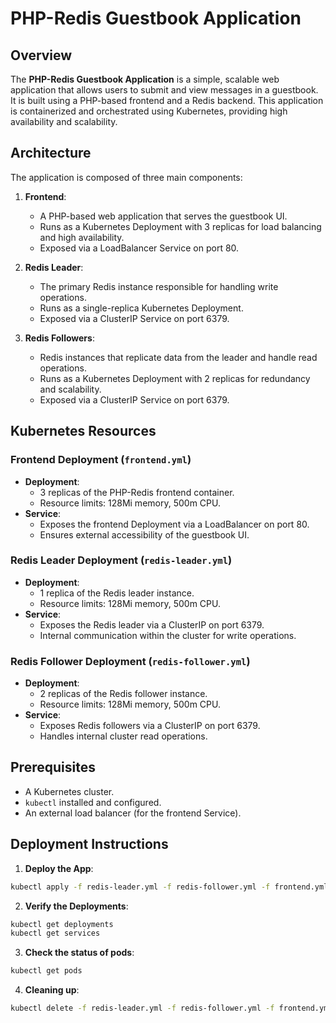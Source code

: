 # PHP-Redis Guestbook Application

## Overview

The **PHP-Redis Guestbook Application** is a simple, scalable web application that allows users to submit and view messages in a guestbook. It is built using a PHP-based frontend and a Redis backend. This application is containerized and orchestrated using Kubernetes, providing high availability and scalability.

## Architecture

The application is composed of three main components:

1. **Frontend**:
   - A PHP-based web application that serves the guestbook UI.
   - Runs as a Kubernetes Deployment with 3 replicas for load balancing and high availability.
   - Exposed via a LoadBalancer Service on port 80.

2. **Redis Leader**:
   - The primary Redis instance responsible for handling write operations.
   - Runs as a single-replica Kubernetes Deployment.
   - Exposed via a ClusterIP Service on port 6379.

3. **Redis Followers**:
   - Redis instances that replicate data from the leader and handle read operations.
   - Runs as a Kubernetes Deployment with 2 replicas for redundancy and scalability.
   - Exposed via a ClusterIP Service on port 6379.

## Kubernetes Resources

### Frontend Deployment (`frontend.yml`)

- **Deployment**:
  - 3 replicas of the PHP-Redis frontend container.
  - Resource limits: 128Mi memory, 500m CPU.
- **Service**:
  - Exposes the frontend Deployment via a LoadBalancer on port 80.
  - Ensures external accessibility of the guestbook UI.

### Redis Leader Deployment (`redis-leader.yml`)

- **Deployment**:
  - 1 replica of the Redis leader instance.
  - Resource limits: 128Mi memory, 500m CPU.
- **Service**:
  - Exposes the Redis leader via a ClusterIP on port 6379.
  - Internal communication within the cluster for write operations.

### Redis Follower Deployment (`redis-follower.yml`)

- **Deployment**:
  - 2 replicas of the Redis follower instance.
  - Resource limits: 128Mi memory, 500m CPU.
- **Service**:
  - Exposes Redis followers via a ClusterIP on port 6379.
  - Handles internal cluster read operations.

## Prerequisites

- A Kubernetes cluster.
- `kubectl` installed and configured.
- An external load balancer (for the frontend Service).

## Deployment Instructions

1. **Deploy the App**:
```bash
kubectl apply -f redis-leader.yml -f redis-follower.yml -f frontend.yml
```
2. **Verify the Deployments**:
```bash
kubectl get deployments
kubectl get services
```
3. **Check the status of pods**:
```bash
kubectl get pods
```
4. **Cleaning up**:
```bash
kubectl delete -f redis-leader.yml -f redis-follower.yml -f frontend.yml
```

